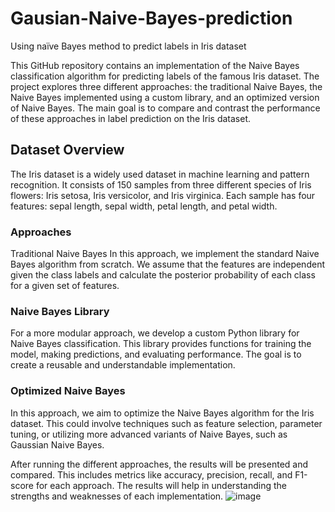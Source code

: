 # Gausian-Naive-Bayes-prediction
Using naïve Bayes method to predict labels in Iris dataset

This GitHub repository contains an implementation of the Naive Bayes classification algorithm for predicting labels of the famous Iris dataset. The project explores three different approaches: the traditional Naive Bayes, the Naive Bayes implemented using a custom library, and an optimized version of Naive Bayes. The main goal is to compare and contrast the performance of these approaches in label prediction on the Iris dataset.

## Dataset Overview
The Iris dataset is a widely used dataset in machine learning and pattern recognition. It consists of 150 samples from three different species of Iris flowers: Iris setosa, Iris versicolor, and Iris virginica. Each sample has four features: sepal length, sepal width, petal length, and petal width.

### Approaches
Traditional Naive Bayes
In this approach, we implement the standard Naive Bayes algorithm from scratch. We assume that the features are independent given the class labels and calculate the posterior probability of each class for a given set of features.

### Naive Bayes Library
For a more modular approach, we develop a custom Python library for Naive Bayes classification. This library provides functions for training the model, making predictions, and evaluating performance. The goal is to create a reusable and understandable implementation.

### Optimized Naive Bayes
In this approach, we aim to optimize the Naive Bayes algorithm for the Iris dataset. This could involve techniques such as feature selection, parameter tuning, or utilizing more advanced variants of Naive Bayes, such as Gaussian Naive Bayes.

After running the different approaches, the results will be presented and compared. This includes metrics like accuracy, precision, recall, and F1-score for each approach. The results will help in understanding the strengths and weaknesses of each implementation.
![image](https://github.com/romidi80/Gausian-Naive-Bayes-prediction/assets/89667194/eef609d2-c086-40ab-9758-be3300a892d3)
